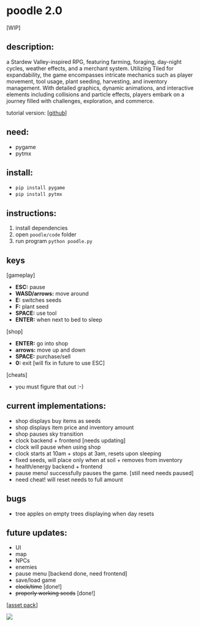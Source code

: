# poodle 2.0
[WIP]

## description:
a Stardew Valley-inspired RPG, featuring farming, foraging, day-night cycles, weather effects, and a merchant system. Utilizing Tiled for expandability, the game encompasses intricate mechanics such as player movement, tool usage, plant seeding, harvesting, and inventory management. With detailed graphics, dynamic animations, and interactive elements including collisions and particle effects, players embark on a journey filled with challenges, exploration, and commerce.

tutorial version: [[github](https://github.com/paulagrata/poodle/)]

## need: 
- pygame
- pytmx

## install:
- `pip install pygame`
- `pip install pytmx`

## instructions: 
1. install dependencies
2. open `poodle/code` folder
3. run program `python poodle.py`

## keys
[gameplay]
- **ESC:** pause
- **WASD/arrows:** move around
- **E:** switches seeds
- **F:** plant seed
- **SPACE:** use tool
- **ENTER:** when next to bed to sleep
  
[shop]
- **ENTER:** go into shop
- **arrows:** move up and down
- **SPACE:** purchase/sell
- **0:** exit [will fix in future to use ESC]
  
[cheats]
- you must figure that out :-)


## current implementations:
- shop displays buy items as seeds
- shop displays item price and inventory amount
- shop pauses sky transition
- clock backend + frontend [needs updating]
- clock will pause when using shop
- clock starts at 10am + stops at 3am, resets upon sleeping
- fixed seeds, will place only when at soil + removes from inventory
- health/energy backend + frontend
- pause menu! successfully pauses the game. [still need needs paused]
- need cheat! will reset needs to full amount

 ## bugs
- tree apples on empty trees displaying when day resets

## future updates:
- UI
- map
- NPCs
- enemies
- pause menu [backend done, need frontend]
- save/load game
- ~~clock/time~~ [done!]
- ~~properly working seeds~~ [done!]

[[asset pack](https://cupnooble.itch.io/)]


 <img src="https://cdn.discordapp.com/attachments/554140257441021972/1210663481410588692/image.png?ex=65eb613b&is=65d8ec3b&hm=f3297f3a8dfbd7b08ef514e7ee7326406ceea3fe10ed47e2a588033467489c2d&">
